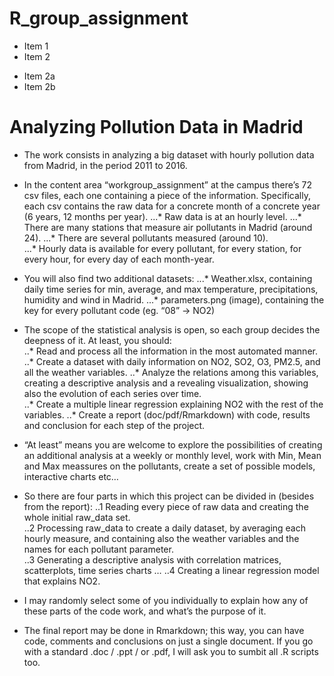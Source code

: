 # R_group_assignment
* Item 1
* Item 2
+ Item 2a
+ Item 2b
# Analyzing Pollution Data in Madrid
* The work consists in analyzing a big dataset with hourly pollution data from Madrid, in the period 2011 to 2016. 

* In the content area “workgroup_assignment” at the campus there’s 72 csv files, each one containing a piece of the information.     Specifically, each csv contains the raw data for a concrete month of a concrete year (6 years, 12 months per year). 
...* Raw data is at an hourly level. 
...* There are many stations that measure air pollutants in Madrid (around 24). 
...* There are several pollutants measured (around 10).  
...* Hourly data is available for every pollutant, for every station, for every hour, for every day of each month-year.  

* You will also find two additional datasets: 
...* Weather.xlsx, containing daily time series for min, average, and max temperature, precipitations, humidity and wind in Madrid. 
...* parameters.png (image), containing the key for every pollutant code (eg. “08” -> NO2)  

* The scope of the statistical analysis is open, so each group decides the deepness of it. At least, you should:  
..* Read and process all the information in the most automated manner.  
..* Create a dataset with daily information on NO2, SO2, O3, PM2.5, and all the weather variables. 
..* Analyze the relations among this variables, creating a descriptive analysis and a revealing visualization, showing also the evolution  of each series over time.  
..* Create a multiple linear regression explaining NO2 with the rest of the variables. 
..* Create a report (doc/pdf/Rmarkdown) with code, results and conclusion for each step of the project.  

* “At least” means you are welcome to explore the possibilities of creating an additional analysis at a weekly or monthly level, work with Min, Mean and Max meassures on the pollutants, create a set of possible models, interactive charts etc…   

* So there are four parts in which this project can be divided in (besides from the report): 
..1 Reading every piece of raw data and creating the whole initial raw_data set.  
..2 Processing raw_data to create a daily dataset, by averaging each hourly measure, and containing also the weather variables and the names for each pollutant parameter.  
..3 Generating a descriptive analysis with correlation matrices, scatterplots, time series charts … 
..4 Creating a linear regression model that explains NO2.  
* I may randomly select some of you individually to explain how any of these parts of the code work, and what’s the purpose of it.  

* The final report may be done in Rmarkdown; this way, you can have code, comments and conclusions on just a single document. If you go with a standard .doc / .ppt / or .pdf, I will ask you to sumbit all .R scripts too.   
